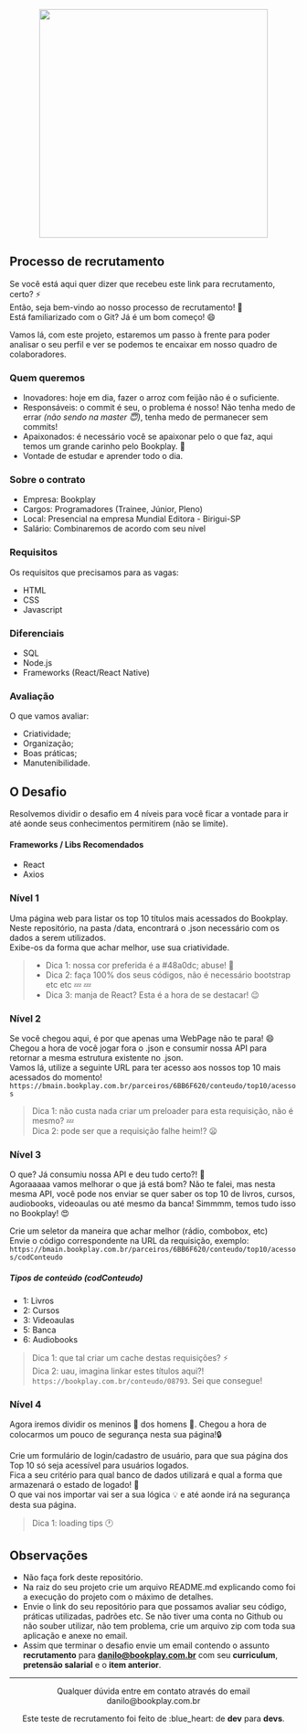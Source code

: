 
<p align="center">
    <img src="https://bookplay.com.br/images/bookplay-logo-blue.svg" width="400px"/>
</p>


## Processo de recrutamento
Se você está aqui quer dizer que recebeu este link para recrutamento, certo? :zap: <br>
Então, seja bem-vindo ao nosso processo de recrutamento! :blue_heart: <br>
Está familiarizado com o Git? Já é um bom começo! :smile: <br>

Vamos lá, com este projeto, estaremos um passo à frente para poder analisar o seu perfil e ver se podemos te encaixar em nosso quadro de colaboradores.

### Quem queremos
* Inovadores: hoje em dia,  fazer o arroz com feijão não é o suficiente.
* Responsáveis: o commit é seu, o problema é nosso! Não tenha medo de errar _(não sendo na master :innocent:)_, tenha medo de permanecer sem commits! 
* Apaixonados: é necessário você se apaixonar pelo o que faz, aqui temos um grande carinho pelo Bookplay. :blue_heart:
* Vontade de estudar e aprender todo o dia.

### Sobre o contrato
* Empresa: Bookplay
* Cargos: Programadores (Trainee, Júnior, Pleno)
* Local: Presencial na empresa Mundial Editora - Birigui-SP
* Salário: Combinaremos de acordo com seu nível

### Requisitos
Os requisitos que precisamos para as vagas:
* HTML
* CSS
* Javascript

### Diferenciais
* SQL
* Node.js
* Frameworks (React/React Native)

### Avaliação
O que vamos avaliar:
* Criatividade;
* Organização;
* Boas práticas;
* Manutenibilidade.

## O Desafio
Resolvemos dividir o desafio em 4 níveis para você ficar a vontade para ir até aonde seus conhecimentos permitirem (não se limite).

#### Frameworks / Libs Recomendados
* React
* Axios

### Nível 1
Uma página web para listar os top 10 títulos mais acessados do Bookplay. <br>
Neste repositório, na pasta /data, encontrará o .json necessário com os dados a serem utilizados. <br>
Exibe-os da forma que achar melhor, use sua criatividade.

> - Dica 1: nossa cor preferida é a #48a0dc; abuse! :blue_heart: <br>
> - Dica 2: faça 100% dos seus códigos, não é necessário bootstrap etc etc :zzz: :zzz:
> - Dica 3: manja de React? Esta é a hora de se destacar! :wink:

### Nível 2
Se você chegou aqui, é por que apenas uma WebPage não te para! :smile: <br>
Chegou a hora de você jogar fora o .json e consumir nossa API para retornar a mesma estrutura existente no .json.<br>
Vamos lá, utilize a seguinte URL para ter acesso aos nossos top 10 mais acessados do momento! <br>
`https://bmain.bookplay.com.br/parceiros/6BB6F620/conteudo/top10/acessos`

> Dica 1: não custa nada criar um preloader para esta requisição, não é mesmo? :zzz: <br>
> Dica 2: pode ser que a requisição falhe heim!? :frowning:

### Nível 3
O que? Já consumiu nossa API e deu tudo certo?! :clap: <br>
Agoraaaaa vamos melhorar o que já está bom? Não te falei, mas nesta mesma API, você pode nos enviar se quer saber os top 10 de livros, cursos, audiobooks, videoaulas ou até mesmo da banca! Simmmm, temos tudo isso no Bookplay! :heart_eyes: 

Crie um seletor da maneira que achar melhor (rádio, combobox, etc) <br>
Envie o código correspondente na URL da requisição, exemplo: <br>
`https://bmain.bookplay.com.br/parceiros/6BB6F620/conteudo/top10/acessos/codConteudo` <br>

##### Tipos de conteúdo (codConteudo)
* 1: Livros
* 2: Cursos
* 3: Videoaulas
* 5: Banca
* 6: Audiobooks
 
> Dica 1: que tal criar um cache destas requisições? :zap: <br>
> Dica 2: uau, imagina linkar estes títulos aqui?! `https://bookplay.com.br/conteudo/08793`. Sei que consegue!

### Nível 4
Agora iremos dividir os meninos :boy: dos homens :man:. Chegou a hora de colocarmos um pouco de segurança nesta sua página!:lock:

Crie um formulário de login/cadastro de usuário, para que sua página dos Top 10 só seja acessível para usuários logados.<br>
Fica a seu critério para qual banco de dados utilizará e qual a forma que armazenará o estado de logado! :key:<br>
O que vai nos importar vai ser a sua lógica :bulb: e até aonde irá na segurança desta sua página.

> Dica 1: loading tips :clock1:

 
## Observações
* Não faça fork deste repositório.
* Na raiz do seu projeto crie um arquivo README.md explicando como foi a execução do projeto com o máximo de detalhes.
* Envie o link do seu repositório para que possamos avaliar seu código, práticas utilizadas, padrões etc. Se não tiver uma conta no Github ou não souber utilizar, não tem problema, crie um arquivo zip com toda sua aplicação e anexe no email.
* Assim que terminar o desafio envie um email contendo o assunto **recrutamento** para **danilo@bookplay.com.br** com seu **curriculum**, **pretensão salarial** e o **item anterior**.

___

<p align="center">
Qualquer dúvida entre em contato através do email danilo@bookplay.com.br
</p>
<p align="center">
Este teste de recrutamento foi feito de :blue_heart: de <b>dev</b> para <b>devs</b>.
</p>

